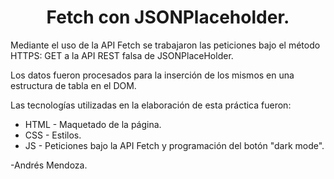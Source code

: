 <div align="center">

# Fetch con JSONPlaceholder.

</div>

Mediante el uso de la API Fetch se trabajaron las peticiones bajo el método HTTPS: GET a la API REST falsa de JSONPlaceHolder.

Los datos fueron procesados para la inserción de los mismos en una estructura de tabla en el DOM.

Las tecnologías utilizadas en la elaboración de esta práctica fueron:

- HTML - Maquetado de la página.
- CSS - Estilos.
- JS - Peticiones bajo la API Fetch y programación del botón "dark mode".

-Andrés Mendoza.